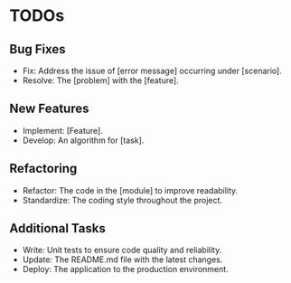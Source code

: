 # TODOs

## Bug Fixes
* Fix: Address the issue of [error message] occurring under [scenario].
* Resolve: The [problem] with the [feature].

## New Features
* Implement: [Feature].
* Develop: An algorithm for [task].

## Refactoring
* Refactor: The code in the [module] to improve readability.
* Standardize: The coding style throughout the project.

## Additional Tasks
* Write: Unit tests to ensure code quality and reliability.
* Update: The README.md file with the latest changes.
* Deploy: The application to the production environment.